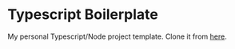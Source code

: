 # Typescript Boilerplate

My personal Typescript/Node project template. Clone it from [here](https://github.com/bruce-x-wu/ts-boilerplate).

